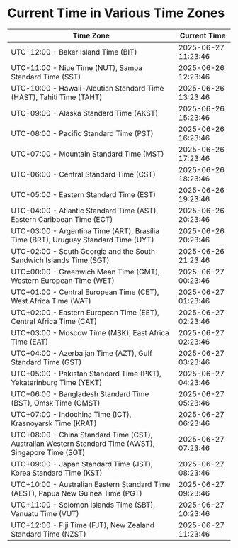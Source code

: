 # Current Time in Various Time Zones

| Time Zone | Current Time |
|-----------|--------------|
| UTC-12:00 - Baker Island Time (BIT) | 2025-06-27 11:23:46 |
| UTC-11:00 - Niue Time (NUT), Samoa Standard Time (SST) | 2025-06-26 12:23:46 |
| UTC-10:00 - Hawaii-Aleutian Standard Time (HAST), Tahiti Time (TAHT) | 2025-06-26 13:23:46 |
| UTC-09:00 - Alaska Standard Time (AKST) | 2025-06-26 15:23:46 |
| UTC-08:00 - Pacific Standard Time (PST) | 2025-06-26 16:23:46 |
| UTC-07:00 - Mountain Standard Time (MST) | 2025-06-26 17:23:46 |
| UTC-06:00 - Central Standard Time (CST) | 2025-06-26 18:23:46 |
| UTC-05:00 - Eastern Standard Time (EST) | 2025-06-26 19:23:46 |
| UTC-04:00 - Atlantic Standard Time (AST), Eastern Caribbean Time (ECT) | 2025-06-26 20:23:46 |
| UTC-03:00 - Argentina Time (ART), Brasília Time (BRT), Uruguay Standard Time (UYT) | 2025-06-26 20:23:46 |
| UTC-02:00 - South Georgia and the South Sandwich Islands Time (SGT) | 2025-06-26 21:23:46 |
| UTC±00:00 - Greenwich Mean Time (GMT), Western European Time (WET) | 2025-06-27 00:23:46 |
| UTC+01:00 - Central European Time (CET), West Africa Time (WAT) | 2025-06-27 01:23:46 |
| UTC+02:00 - Eastern European Time (EET), Central Africa Time (CAT) | 2025-06-27 02:23:46 |
| UTC+03:00 - Moscow Time (MSK), East Africa Time (EAT) | 2025-06-27 02:23:46 |
| UTC+04:00 - Azerbaijan Time (AZT), Gulf Standard Time (GST) | 2025-06-27 03:23:46 |
| UTC+05:00 - Pakistan Standard Time (PKT), Yekaterinburg Time (YEKT) | 2025-06-27 04:23:46 |
| UTC+06:00 - Bangladesh Standard Time (BST), Omsk Time (OMST) | 2025-06-27 05:23:46 |
| UTC+07:00 - Indochina Time (ICT), Krasnoyarsk Time (KRAT) | 2025-06-27 06:23:46 |
| UTC+08:00 - China Standard Time (CST), Australian Western Standard Time (AWST), Singapore Time (SGT) | 2025-06-27 07:23:46 |
| UTC+09:00 - Japan Standard Time (JST), Korea Standard Time (KST) | 2025-06-27 08:23:46 |
| UTC+10:00 - Australian Eastern Standard Time (AEST), Papua New Guinea Time (PGT) | 2025-06-27 09:23:46 |
| UTC+11:00 - Solomon Islands Time (SBT), Vanuatu Time (VUT) | 2025-06-27 10:23:46 |
| UTC+12:00 - Fiji Time (FJT), New Zealand Standard Time (NZST) | 2025-06-27 11:23:46 |
